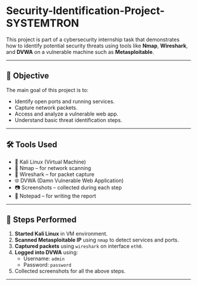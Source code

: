 # Security-Identification-Project-SYSTEMTRON

This project is part of a cybersecurity internship task that demonstrates how to identify potential security threats using tools like **Nmap**, **Wireshark**, and **DVWA** on a vulnerable machine such as **Metasploitable**.

---

## 🧠 Objective

The main goal of this project is to:
- Identify open ports and running services.
- Capture network packets.
- Access and analyze a vulnerable web app.
- Understand basic threat identification steps.

---

## 🛠️ Tools Used

- 🐧 Kali Linux (Virtual Machine)
- 🧰 Nmap – for network scanning
- 🦈 Wireshark – for packet capture
- 🌐 DVWA (Damn Vulnerable Web Application)
- 📷 Screenshots – collected during each step
- 📝 Notepad – for writing the report

---

## 🚀 Steps Performed

1. **Started Kali Linux** in VM environment.
2. **Scanned Metasploitable IP** using `nmap` to detect services and ports.
3. **Captured packets** using `wireshark` on interface `eth0`.
4. **Logged into DVWA** using:
   - Username: `admin`
   - Password: `password`
5. Collected screenshots for all the above steps.

---

